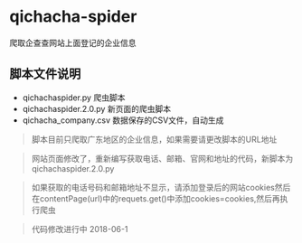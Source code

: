 # qichacha-spider

爬取企查查网站上面登记的企业信息

## 脚本文件说明

- qichachaspider.py 爬虫脚本
- qichachaspider.2.0.py 新页面的爬虫脚本
- qichacha_company.csv 数据保存的CSV文件，自动生成

> 脚本目前只爬取广东地区的企业信息，如果需要请更改脚本的URL地址

> 网站页面修改了，重新编写获取电话、邮箱、官网和地址的代码，新脚本为qichachaspider.2.0.py
 
> 如果获取的电话号码和邮箱地址不显示，请添加登录后的网站cookies然后在contentPage(url)中的requets.get()中添加cookies=cookies,然后再执行爬虫

> 代码修改进行中 2018-06-1